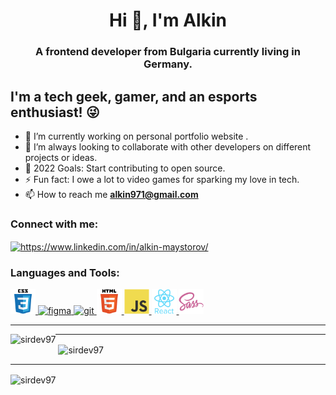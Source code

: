 <h1 align="center">Hi 👋, I'm Alkin</h1>
<h3 align="center">A frontend developer from Bulgaria currently living in Germany.</h3>

## I'm a tech geek, gamer, and an esports enthusiast! 😜

- 🌱 I’m currently working on personal portfolio website .
- 👯 I’m always looking to collaborate with other developers on different projects or ideas.
- 🥅 2022 Goals: Start contributing to open source.
- ⚡ Fun fact: I owe a lot to video games for sparking my love in tech.
- 📫 How to reach me **alkin971@gmail.com**

<h3 align="left">Connect with me:</h3>
<p align="left">
<a href="https://linkedin.com/in/https://www.linkedin.com/in/alkin-maystorov/" target="blank"><img align="center" src="https://raw.githubusercontent.com/rahuldkjain/github-profile-readme-generator/master/src/images/icons/Social/linked-in-alt.svg" alt="https://www.linkedin.com/in/alkin-maystorov/" height="30" width="40" /></a>
</p>

<h3 align="left">Languages and Tools:</h3>
<p align="left"> <a href="https://www.w3schools.com/css/" target="_blank" rel="noreferrer"> <img src="https://raw.githubusercontent.com/devicons/devicon/master/icons/css3/css3-original-wordmark.svg" alt="css3" width="40" height="40"/> </a> <a href="https://www.figma.com/" target="_blank" rel="noreferrer"> <img src="https://www.vectorlogo.zone/logos/figma/figma-icon.svg" alt="figma" width="40" height="40"/> </a> <a href="https://git-scm.com/" target="_blank" rel="noreferrer"> <img src="https://www.vectorlogo.zone/logos/git-scm/git-scm-icon.svg" alt="git" width="40" height="40"/> </a> <a href="https://www.w3.org/html/" target="_blank" rel="noreferrer"> <img src="https://raw.githubusercontent.com/devicons/devicon/master/icons/html5/html5-original-wordmark.svg" alt="html5" width="40" height="40"/> </a> <a href="https://developer.mozilla.org/en-US/docs/Web/JavaScript" target="_blank" rel="noreferrer"> <img src="https://raw.githubusercontent.com/devicons/devicon/master/icons/javascript/javascript-original.svg" alt="javascript" width="40" height="40"/> </a> <a href="https://reactjs.org/" target="_blank" rel="noreferrer"> <img src="https://raw.githubusercontent.com/devicons/devicon/master/icons/react/react-original-wordmark.svg" alt="react" width="40" height="40"/> </a> <a href="https://sass-lang.com" target="_blank" rel="noreferrer"> <img src="https://raw.githubusercontent.com/devicons/devicon/master/icons/sass/sass-original.svg" alt="sass" width="40" height="40"/> </a> </p>

---

<p><img align="left" src="https://github-readme-stats.vercel.app/api/top-langs?username=sirdev97&show_icons=true&theme=dark&locale=en&layout=compact" alt="sirdev97" /></p>

---

<p>&nbsp;<img align="center" src="https://github-readme-stats.vercel.app/api?username=sirdev97&show_icons=true&theme=dark&locale=en" alt="sirdev97" /></p>

---

<p><img align="center" src="https://github-readme-streak-stats.herokuapp.com/?user=sirdev97&theme=dark" alt="sirdev97" /></p>
